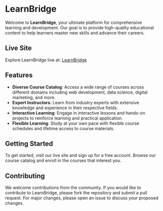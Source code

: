 
# LearnBridge

Welcome to **LearnBridge**, your ultimate platform for comprehensive learning and development. Our goal is to provide high-quality educational content to help learners master new skills and advance their careers.

## Live Site

Explore LearnBridge live at: [LearnBridge](https://learnbridge-11de6.web.app/)

## Features

- **Diverse Course Catalog**: Access a wide range of courses across different domains including web development, data science, digital marketing, and more.
- **Expert Instructors**: Learn from industry experts with extensive knowledge and experience in their respective fields.
- **Interactive Learning**: Engage in interactive lessons and hands-on projects to reinforce learning and practical application.
- **Flexible Learning**: Study at your own pace with flexible course schedules and lifetime access to course materials.

## Getting Started

To get started, visit our live site and sign up for a free account. Browse our course catalog and enroll in the courses that interest you.

## Contributing

We welcome contributions from the community. If you would like to contribute to LearnBridge, please fork the repository and submit a pull request. For major changes, please open an issue to discuss your proposed changes.
